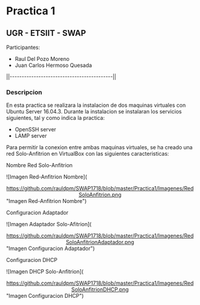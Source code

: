 # Practica 1 #

## UGR - ETSIIT - SWAP ##

Participantes:

- Raul Del Pozo Moreno
- Juan Carlos Hermoso Quesada

||-------------------------------------------||

### Descripcion ###

En esta practica se realizara la instalacion de dos maquinas virtuales con Ubuntu Server 16.04.3. Durante la instalacion se instalaran los servicios siguientes, tal y como indica la practica:

- OpenSSH server
- LAMP server

Para permitir la conexion entre ambas maquinas virtuales, se ha creado una red Solo-Anfitrion en VirtualBox con las siguientes caracteristicas:

Nombre Red Solo-Anfitrion

![Imagen Red-Anfitrion Nombre](<center>https://github.com/rauldpm/SWAP1718/blob/master/Practica1/Imagenes/RedSoloAnfitrion.png</center> "Imagen Red-Anfitrion Nombre")

Configuracion Adaptador

![Imagen Adaptador Solo-Afitrion](<center>https://github.com/rauldpm/SWAP1718/blob/master/Practica1/Imagenes/RedSoloAnfitrionAdaptador.png</center> "Imagen Configuracion Adaptador")

Configuracion DHCP

![Imagen DHCP Solo-Anfitrion](<center>https://github.com/rauldpm/SWAP1718/blob/master/Practica1/Imagenes/RedSoloAnfitrionDHCP.png</center> "Imagen Configuracion DHCP")



